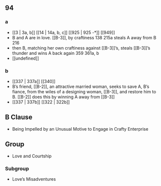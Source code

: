## 94
### a
- [[3 | 3a, b]] [[14 | 14a, b, c]] [[925 | 925 -*]] [[949]] 
- B and A are in love. [[B-3]], by craftiness 138 215a steals A away from B 216
- then B, matching her own craftiness against [[B-3]]’s, steals [[B-3]]’s thunder and wins A back again 359 361a, b
- [[undefined]] 

### b
- [[337 | 337a]] [[340]] 
- B’s friend, [[B-2]], an attractive married woman, seeks to save A, B’s fiance, from the wiles of a designing woman, [[B-3]], and restore him to B. [[B-2]] does this by winning A away from [[B-3]]
- [[337 | 337b]] [[322 | 322b]] 

## B Clause
- Being Impelled by an Unusual Motive to Engage in Crafty Enterprise

## Group
- Love and Courtship

### Subgroup
- Love’s Misadventures

